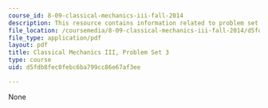 ```yaml
---
course_id: 8-09-classical-mechanics-iii-fall-2014
description: This resource contains information related to problem set 3.
file_location: /coursemedia/8-09-classical-mechanics-iii-fall-2014/d5fdb8fec0febc6ba799cc86e67af3ee_MIT8_09F14_pset3.pdf
file_type: application/pdf
layout: pdf
title: Classical Mechanics III, Problem Set 3
type: course
uid: d5fdb8fec0febc6ba799cc86e67af3ee

---
```

None